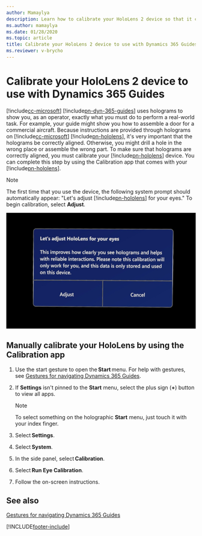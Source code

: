 ```yaml
---
author: Mamaylya
description: Learn how to calibrate your HoloLens 2 device so that it can be used with Microsoft Dynamics 365 Guides and holograms appear in the correct place.
ms.author: mamaylya
ms.date: 01/28/2020
ms.topic: article
title: Calibrate your HoloLens 2 device to use with Dynamics 365 Guides
ms.reviewer: v-brycho
---
```


# Calibrate your HoloLens 2 device to use with Dynamics 365 Guides

[!include[cc-microsoft](../includes/cc-microsoft.md)] [!include[pn-dyn-365-guides](../includes/pn-dyn-365-guides.md)] uses holograms to show you, as an operator, exactly what you must do to perform a real-world task. For example, your guide might show you how to assemble a door for a commercial aircraft. Because instructions are provided through holograms on [!include[cc-microsoft](../includes/cc-microsoft.md)] [!include[pn-hololens](../includes/pn-hololens.md)], it's very important that the holograms be correctly aligned. Otherwise, you might drill a hole in the wrong place or assemble the wrong part. To make sure that holograms are correctly aligned, you must calibrate your [!include[pn-hololens](../includes/pn-hololens.md)] device. You can complete this step by using the Calibration app that comes with your [!include[pn-hololens](../includes/pn-hololens.md)].

> [!NOTE]
> The first time that you use the device, the following system prompt should automatically appear: "Let's adjust [!include[pn-hololens](../includes/pn-hololens.md)] for your eyes." To begin calibration, select **Adjust**.

![Adjust prompt.](media/adjust-prompt-HL2-calibration.png "Adjust prompt")

## Manually calibrate your HoloLens by using the Calibration app

1. Use the start gesture to open the **Start** menu. For help with gestures, see [Gestures for navigating Dynamics 365 Guides](operator-gestures.md).

2. If **Settings** isn't pinned to the **Start** menu, select the plus sign (**+**) button to view all apps.

    > [!NOTE]
    > To select something on the holographic **Start** menu, just touch it with your index finger.

3. Select **Settings**.

4. Select **System**.

5. In the side panel, select **Calibration**.

6. Select **Run Eye Calibration**.

7. Follow the on-screen instructions.

## See also

[Gestures for navigating Dynamics 365 Guides](operator-gestures-HL2.md)


[!INCLUDE[footer-include](../includes/footer-banner.md)]